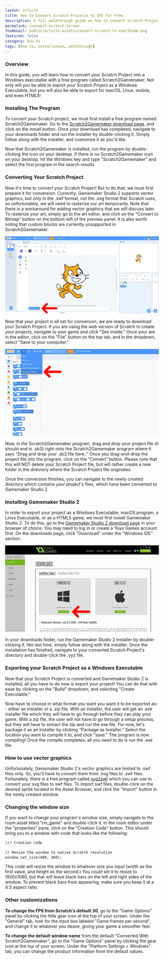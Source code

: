 ```yaml
---
layout: article
title: How to Convert Scratch Projects to EXE For Free
description: A full walkthrough guide on how to convert Scratch Projects to windows executables (.exe) easily, and for free!
permalink: /convert-scratch-to-exe
thumbnail: public/article-assets/convert-scratch-to-exe/thumb.png
featured: false
category: how-to
tags: [how-to, installation, walkthrough]
---
```


### Overview
In this guide, you will learn how to convert your Scratch Project into a Windows executable with a free program called Scratch2Gamemaker. Not only will you be able to export your Scratch Project as a Windows Executable, but you will also be able to export for macOS, Linux, mobile, and even HTML5!

### Installing The Program
To convert your Scratch project, we must first install a free program named Scratch2Gamemaker. Go to the [Scratch2Gamemaker download page](https://scratchconvert.com/scratch2gamemaker), and click on the install button. Once your download has completed, navigate to your downloads folder and run the installer by double-clicking it. Simply follow along with the installer, and customize it as you'd like.

Now that Scratch2Gamemaker is installed, run the program by double-clicking the icon on your desktop. If there is no Scratch2Gamemaker icon on your desktop, hit the Windows key and type "Scratch2Gamemaker" and select the first program in the search results.

### Converting Your Scratch Project
Now it's time to convert your Scratch Project! But to do that, we must first prepare it for conversion. Currently, Gamemaker Studio 2 supports vector graphics, but only in the .swf format, not the .svg format that Scratch uses, so unfortunately, we will need to rasterize our art temporarily. Note that there is a workaround for adding vector graphics that we will discuss later. To rasterize your art, simply go to the art editor, and click on the "Convert to Bitmap" button on the bottom-left of the preview panel. It is also worth noting that custom blocks are currently unsupported in Scratch2Gamemaker.

![Converting scratch sprite to bitmap](public/article-assets/convert-scratch-to-exe/convert-to-bitmap.png)

Now that your project is all set for conversion, we are ready to download your Scratch Project. If you are using the web version of Scratch to create your projects, navigate to your game and click "See inside." Once your are in the editor, click on the "File" button on the top tab, and in the dropdown, select "Save to your computer."

![Saving a Scratch Project As a Local File](public/article-assets/convert-scratch-to-exe/save-scratch-project.png)

Now, in the Scratch2Gamemaker program, drag and drop your project file (it should end in .sb3) right onto the Scratch2Gamemaker program where it says "Drag and drop your .sb3 file here.." Once you drag-and-drop the project file into the program, click on the "Convert" button. Please note that this will NOT delete your Scratch Project file, but will rather create a new folder in the directory where the Scratch Project file originates.

Once the conversion finishes, you can navigate to the newly created directory which contains your project's files, which have been converted to Gamemaker Studio 2.

### Installing Gamemaker Studio 2
In order to export your project as a Windows Executable, macOS program, a Linux Executable, or as a HTML5 game, we must first install Gamemaker Studio 2. To do this, go to the [Gamemaker Studio 2 download page](https://accounts.yoyogames.com/downloads) in your browser of choice. You may need to log in or create a Yoyo Games account first. On the downloads page, click "Download" under the "Windows IDE" section.

![Installing Gamemaker Studio 2](public/article-assets/convert-scratch-to-exe/download-gamemaker.png)

In your downloads folder, run the Gamemaker Studio 2 Installer by double-clicking it, like last time, simply follow along with the installer. Once the installation has finished, navigate to your converted Scratch Project's directory and double-click the .yyz file.

### Exporting your Scratch Project as a Windows Executable
Now that your Scratch Project is converted and Gamemaker Studio 2 is installed, all you have to do now is export your project! You can do that with ease by clicking on the "Build" dropdown, and selecting "Create Executable."

Now have to choose in what format you want you want it to be exported as-- either an installer or a .zip file. With an installer, the user will get an .exe installer file which they will have to go through before they can play your game. With a zip file, the user will not have to go through a setup process, but they will have to extract the zip and run the exe file. For now, let's package it as an installer by clicking "Package as Installer." Select the location you want to compile it to, and click "save." The program is now compiling! Once the compile completes, all you need to do is run the .exe file.

### How to use vector graphics
Unfortunately, Gamemaker Studio 2's vector graphics are limited to .swf files only. So, you'll have to convert them from .svg files to .swf files. Fortunately, there is a free program called [svg2swf](http://svg2swf.sourceforge.net/) which you can use to convert your svg files to swf files. To import swf files, double-click on the desired sprite located in the Asset Browser, and click the "Import" button in the newly created window.

### Changing the window size
If you want to change your program's window size, simply navigate to the room asset titled "rm_game" and double-click it. In the room editor under the "properties" pane, click on the "Creation Code" button. This should bring you to a window with code that looks like the following:

```
/// Creation code

// Resize the window to native Scratch resolution
window_set_size(480, 360);

```

This code will resize the window to whatever size you input (width as the first value, and height as the second.) You *could* set it to resize to 1920x1080, but that will leave black bars on the left and right sides of the window. To prevent black bars from appearing, make sure you keep it at a 4:3 aspect ratio.

### Other customizations
**To change the FPS from Scratch's default 30**, go to the "Game Options" panel by clicking the little gear icon at the top of your screen. Under the "General" tab, look for the input box labeled "Game frames per second", and change it to whatever you desire, giving your game a smoother feel.

**To change the default window name** from the default "Converted With Scratch2Gamemaker", go to the "Game Options" panel by clicking the gear icon at the top of your screen. Under the "Platform Settings > Windows" tab, you can change the product information from the default values.